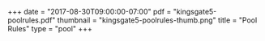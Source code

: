 +++
date = "2017-08-30T09:00:00-07:00"
pdf = "kingsgate5-poolrules.pdf"
thumbnail = "kingsgate5-poolrules-thumb.png"
title = "Pool Rules"
type = "pool"
+++

